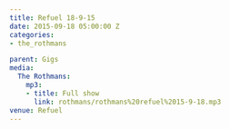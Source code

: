 ```yaml
---
title: Refuel 18-9-15
date: 2015-09-18 05:00:00 Z
categories:
- the_rothmans

parent: Gigs
media:
  The Rothmans:
    mp3:
    - title: Full show
      link: rothmans/rothmans%20refuel%2015-9-18.mp3
venue: Refuel
---
```


